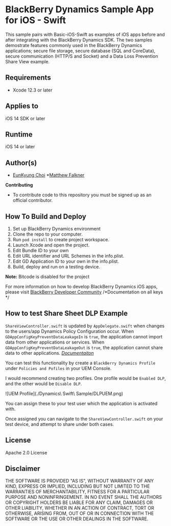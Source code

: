 # BlackBerry Dynamics Sample App for iOS - Swift

This sample pairs with Basic-iOS-Swift as examples of iOS apps before and after integrating with the BlackBerry Dynamics SDK. The two samples demostrate features commonly used in the BlackBerry Dynamics applications; secure file storage, secure database (SQL and CoreData), secure communication (HTTP/S and Socket) and a Data Loss Prevention Share View example.


## Requirements

* Xcode 12.3 or later


## Applies to

iOS 14 SDK or later


## Runtime

iOS 14 or later


## Author(s)

* [EunKyung Choi](http://www.twitter.com/echotown)
*[Matthew Falkner](https://www.linkedin.com/in/matthewfalkner/)

**Contributing**

* To contribute code to this repository you must be signed up as an official contributor.


## How To Build and Deploy

1. Set up BlackBerry Dynamics environment
2. Clone the repo to your computer.
3. Run `pod install` to create project workspace.
4. Launch Xcode and open the project.
5. Edit Bundle ID to your own
6. Edit URL identifier and URL Schemes in the info.plist.
7. Edit GD Application ID to your own in the info.plist.
8. Build, deploy and run on a testing device. 

**Note:** Bitcode is disabled for the project

For more information on how to develop BlackBerry Dynamics iOS apps, please visit [BlackBerry Developer Community](https://community.blackberry.com/community/gdn) 
/*Documentation on all keys    */

## How to test Share Sheet DLP Example
 `ShareViewController.swift`  is updated by `AppDelegate.swift` when changes to the users/app Dynamics Policy Configuration occur. 
 When `GDAppConfigKeyPreventDataLeakageIn` is `true`, the application cannot import data from other applications or services. 
 When `GDAppConfigKeyPreventDataLeakageOut` is `true`, the application cannot share data to other applications. 
 _[Documentaiton](https://developer.blackberry.com/devzone/files/blackberry-dynamics/ios/interface_g_di_o_s.html#a3265c6148406a8850ba673b26e472ece)_
 
 You can test this functionality by create a `BlackBerry Dynamics Profile` under `Policies and Pofiles` in your UEM Console. 
 
 I would recommend creating two profiles. One profile would be `Enabled DLP`, and the other would be `Disable DLP`. 
 
 ![UEM Profile](./Dynamics\ Swift\ Sample/DLPUEM.png)
 
 You can assign these to your test user which the application is activated with.  
 
 Once assigned you can navigate to the `ShareViewController.swift` on your test device, and attempt to share under both cases. 
 
 
## License

Apache 2.0 License


## Disclaimer

THE SOFTWARE IS PROVIDED "AS IS", WITHOUT WARRANTY OF ANY KIND, EXPRESS OR IMPLIED, INCLUDING BUT NOT LIMITED TO THE WARRANTIES OF MERCHANTABILITY, FITNESS FOR A PARTICULAR PURPOSE AND NONINFRINGEMENT. IN NO EVENT SHALL THE AUTHORS OR COPYRIGHT HOLDERS BE LIABLE FOR ANY CLAIM, DAMAGES OR OTHER LIABILITY, WHETHER IN AN ACTION OF CONTRACT, TORT OR OTHERWISE, ARISING FROM, OUT OF OR IN CONNECTION WITH THE SOFTWARE OR THE USE OR OTHER DEALINGS IN THE SOFTWARE.
